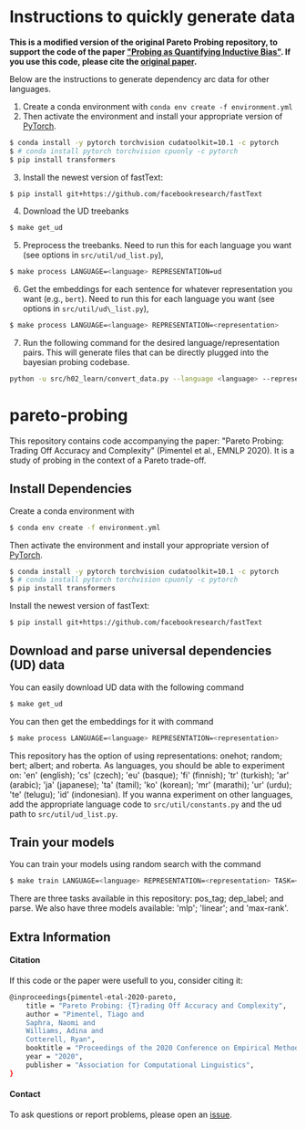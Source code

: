 # Instructions to quickly generate data

**This is a modified version of the original Pareto Probing repository, to support the code of the paper ["Probing as Quantifying Inductive Bias"](https://github.com/rycolab/evidence-probing). If you use this code, please cite the [original paper](https://aclanthology.org/2020.emnlp-main.254/).**

Below are the instructions to generate dependency arc data for other languages.

1. Create a conda environment with ```conda env create -f environment.yml```
2. Then activate the environment and install your appropriate version of [PyTorch](https://pytorch.org/get-started/locally/).
```bash
$ conda install -y pytorch torchvision cudatoolkit=10.1 -c pytorch
$ # conda install pytorch torchvision cpuonly -c pytorch
$ pip install transformers
```
3.  Install the newest version of fastText:
```bash
$ pip install git+https://github.com/facebookresearch/fastText
```
4. Download the UD treebanks
```bash
$ make get_ud
```
5. Preprocess the treebanks. Need to run this for each language you want (see options in `src/util/ud_list.py`),
```bash
$ make process LANGUAGE=<language> REPRESENTATION=ud
```
6. Get the embeddings for each sentence for whatever representation you want (e.g., `bert`). Need to run this for each language you want (see options in `src/util/ud\_list.py`),
```bash
$ make process LANGUAGE=<language> REPRESENTATION=<representation>
```
7. Run the following command for the desired language/representation pairs. This will generate files that can be directly plugged into the bayesian probing codebase.
```bash
python -u src/h02_learn/convert_data.py --language <language> --representation <representation>
```


# pareto-probing

This repository contains code accompanying the paper: "Pareto Probing: Trading Off Accuracy and Complexity" (Pimentel et al., EMNLP 2020). It is a study of probing in the context of a Pareto trade-off.

## Install Dependencies

Create a conda environment with
```bash
$ conda env create -f environment.yml
```
Then activate the environment and install your appropriate version of [PyTorch](https://pytorch.org/get-started/locally/).
```bash
$ conda install -y pytorch torchvision cudatoolkit=10.1 -c pytorch
$ # conda install pytorch torchvision cpuonly -c pytorch
$ pip install transformers
```
Install the newest version of fastText:
```bash
$ pip install git+https://github.com/facebookresearch/fastText
```

## Download and parse universal dependencies (UD) data

You can easily download UD data with the following command
```bash
$ make get_ud
```

You can then get the embeddings for it with command
```bash
$ make process LANGUAGE=<language> REPRESENTATION=<representation>
```

This repository has the option of using representations: onehot; random; bert; albert; and roberta.
As languages, you should be able to experiment on: 'en' (english); 'cs' (czech); 'eu' (basque); 'fi' (finnish); 'tr' (turkish); 'ar' (arabic); 'ja' (japanese); 'ta' (tamil); 'ko' (korean); 'mr' (marathi); 'ur' (urdu); 'te' (telugu); 'id' (indonesian).
If you wanna experiment on other languages, add the appropriate language code to `src/util/constants.py` and the ud path to `src/util/ud_list.py`.


## Train your models

You can train your models using random search with the command
```bash
$ make train LANGUAGE=<language> REPRESENTATION=<representation> TASK=<task> MODEL=<model>
```
There are three tasks available in this repository: pos_tag; dep_label; and parse.
We also have three models available: 'mlp'; 'linear'; and 'max-rank'.


## Extra Information

#### Citation

If this code or the paper were usefull to you, consider citing it:


```bash
@inproceedings{pimentel-etal-2020-pareto,
    title = "Pareto Probing: {T}rading Off Accuracy and Complexity",
    author = "Pimentel, Tiago and
    Saphra, Naomi and
    Williams, Adina and
    Cotterell, Ryan",
    booktitle = "Proceedings of the 2020 Conference on Empirical Methods in Natural Language Processing (EMNLP)",
    year = "2020",
    publisher = "Association for Computational Linguistics",
}
```


#### Contact

To ask questions or report problems, please open an [issue](https://github.com/rycolab/pareto-probing/issues).
